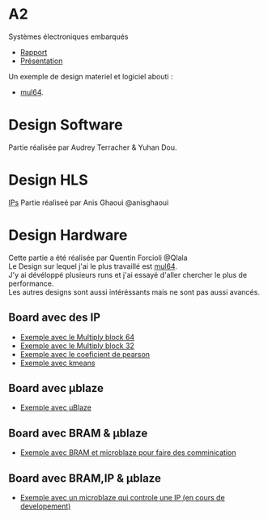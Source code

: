 # A2
Systèmes électroniques embarqués
* [Rapport](https://github.com/anisghaoui/A2/blob/master/Rapport/main.pdf)
* [Présentation](https://github.com/anisghaoui/A2/blob/master/presentation_finale/prensent_A2_group_1.pdf)  

Un exemple de design materiel et logiciel abouti :
* [mul64](https://github.com/anisghaoui/A2/tree/master/Hardware/Vivado/Demo_IP_HLS/Demo_IP_HLS_mul64).

# Design Software

Partie réalisée par Audrey Terracher & Yuhan Dou.
# Design HLS

[IPs](https://github.com/anisghaoui/A2/tree/master/Hardware/HLS) 
Partie réaliseé par Anis Ghaoui  @anisghaoui
# Design Hardware

Cette partie a été réalisée par Quentin Forcioli @Qlala  
Le Design sur lequel j'ai le plus travaillé est [mul64](https://github.com/anisghaoui/A2/tree/master/Hardware/Vivado/Demo_IP_HLS/Demo_IP_HLS_mul64).
<br/>J'y ai dévéloppé plusieurs runs et j'ai essayé d'aller chercher le plus de performance.  
Les autres designs sont aussi intéréssants mais ne sont pas aussi avancés.
## Board avec des IP
* [Exemple avec le Multiply block 64](https://github.com/anisghaoui/A2/tree/master/Hardware/Vivado/Demo_IP_HLS/Demo_IP_HLS_mul64)
* [Exemple avec le Multiply block 32](https://github.com/anisghaoui/A2/tree/master/Hardware/Vivado/Demo_IP_HLS/Demo_IP_HLS_mul32)
* [Exemple avec le coeficient de pearson](https://github.com/anisghaoui/A2/tree/master/Hardware/Vivado/Demo_IP_HLS/Demo_IP_HLS_pearson)
* [Exemple avec kmeans](https://github.com/anisghaoui/A2/tree/master/Hardware/Vivado/Demo_IP_HLS/Demo_IP_HLS_kmeans)
## Board avec µblaze
  * [Exemple avec µBlaze](https://github.com/anisghaoui/A2/tree/master/Hardware/Vivado/multiCPU/prj_mb_test)
## Board avec BRAM & µblaze
 * [Exemple avec BRAM et microblaze pour faire des comminication](https://github.com/anisghaoui/A2/tree/master/Hardware/Vivado/multiCPU/prj_BRAM)
## Board avec BRAM,IP & µblaze 
 * [Exemple avec un microblaze qui controle une IP (en cours de developement)](https://github.com/anisghaoui/A2/tree/master/Hardware/Vivado/multiCPU/project_IP_and_comm)

